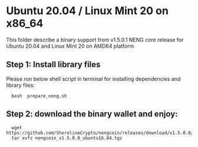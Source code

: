 # Ubuntu 20.04 / Linux Mint 20 on x86_64

This folder describe a binary support from v1.5.0.1 NENG core release for Ubuntu 20.04 and Linux Mint 20 on AMD64 platform 

## Step 1: Install library files
Please run below shell script in terminal for installing dependencies and library files:
```
  bash  prepare_neng.sh
```

## Step 2: download the binary wallet and enjoy:
```
  wget https://github.com/ShorelineCrypto/nengcoin/releases/download/v1.5.0.0/nengcoin_v1.5.0.0_ubuntu16.04.tgz
  tar xvfz nengcoin_v1.5.0.0_ubuntu16.04.tgz
```
